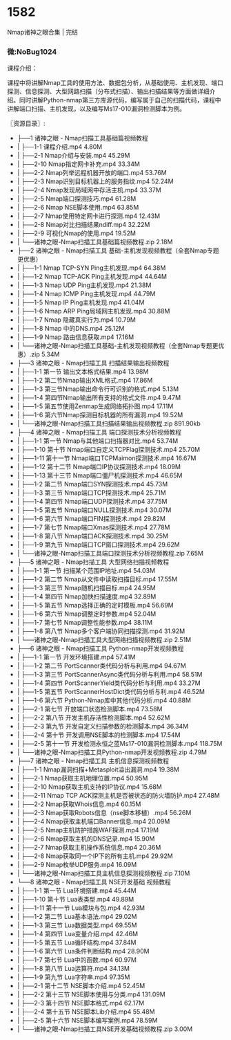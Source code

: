 # 1582
Nmap诸神之眼合集 | 完结
### 微:NoBug1024 


课程介绍：

课程中将讲解Nmap工具的使用方法、数据包分析，从基础使用、主机发现、端口探测、信息探测、大型网路扫描（分布式扫描）、输出扫描结果等方面做详细介绍。同时讲解Python-nmap第三方库源代码，编写属于自己的扫描代码，课程中讲解端口扫描、主机发现，以及编写Ms17-010漏洞检测脚本为例。

〖资源目录〗:


- ├──1 诸神之眼 - Nmap扫描工具基础篇视频教程  
- |   ├──1-1 课程介绍.mp4  4.80M
- |   ├──2-1 Nmap介绍与安装.mp4  45.29M
- |   ├──2-10 Nmap指定网卡补充.mp4  33.34M
- |   ├──2-2 Nmap列举远程机器开放的端口.mp4  53.76M
- |   ├──2-3 Nmap识别目标机器上的服务指纹.mp4  52.24M
- |   ├──2-4 Nmap发现局域网中存活主机.mp4  33.37M
- |   ├──2-5 Nmap端口探测技巧.mp4  61.28M
- |   ├──2-6 Nmap NSE脚本使用.mp4  63.85M
- |   ├──2-7 Nmap使用特定网卡进行探测.mp4  12.43M
- |   ├──2-8 Nmap对比扫描结果ndiff.mp4  32.22M
- |   ├──2-9 可视化Nmap的使用.mp4  19.52M
- |   └──诸神之眼-Nmap扫描工具基础篇视频教程.zip  2.18M
- ├──2 诸神之眼 - Nmap扫描工具 基础-主机发现视频教程（全套Nmap专题更优惠）  
- |   ├──1-1 Nmap TCP-SYN Ping主机发现.mp4  64.38M
- |   ├──1-2 Nmap TCP-ACK Ping主机发现.mp4  44.64M
- |   ├──1-3 Nmap UDP Ping主机发现.mp4  21.38M
- |   ├──1-4 Nmap ICMP Ping主机发现.mp4  44.79M
- |   ├──1-5 Nmap IP Ping主机发现.mp4  41.04M
- |   ├──1-6 Nmap ARP Ping局域网主机发现.mp4  30.88M
- |   ├──1-7 Nmap 隐藏真实行为.mp4  10.79M
- |   ├──1-8 Nmap 中的DNS.mp4  25.12M
- |   ├──1-9 Nmap 路由信息获取.mp4  17.16M
- |   └──诸神之眼-Nmap扫描工具基础-主机发现视频教程（全套Nmap专题更优惠）.zip  5.34M
- ├──3 诸神之眼 - Nmap扫描工具 扫描结果输出视频教程  
- |   ├──1-1 第一节  输出文本格式结果.mp4  13.98M
- |   ├──1-2 第二节Nmap输出XML格式.mp4  17.86M
- |   ├──1-3 第三节Nmap输出命令行可识别的格式.mp4  5.13M
- |   ├──1-4 第四节Nmap输出所有支持的格式文件.mp4  9.47M
- |   ├──1-5 第五节使用Zenmap生成网络拓扑图.mp4  17.11M
- |   ├──1-6 第六节Nmap探测目标机器的所有漏洞.mp4  19.52M
- |   └──诸神之眼-Nmap扫描工具扫描结果输出视频教程.zip  891.90kb
- ├──4 诸神之眼 - Nmap扫描工具 端口探测技术分析视频教程  
- |   ├──1-1 第一节 Nmap与其他端口扫描器对比.mp4  53.74M
- |   ├──1-10 第十节 Nmap端口自定义TCPFlag探测技术.mp4  25.70M
- |   ├──1-11 第十一节 Nmap端口TCPMaimon探测技术.mp4  16.67M
- |   ├──1-12 第十二节 Nmap端口IP协议探测技术.mp4  18.09M
- |   ├──1-13 第十三节 Nmap端口僵尸机探测技术.mp4  46.65M
- |   ├──1-2 第二节 Nmap端口SYN探测技术.mp4  45.73M
- |   ├──1-3 第三节 Nmap端口TCP探测技术.mp4  25.71M
- |   ├──1-4 第四节 Nmap端口UDP探测技术.mp4  37.75M
- |   ├──1-5 第五节 Nmap端口NULL探测技术.mp4  30.07M
- |   ├──1-6 第六节 Nmap端口FIN探测技术.mp4  29.82M
- |   ├──1-7 第七节 Nmap端口Xmas探测技术.mp4  27.78M
- |   ├──1-8 第八节 Nmap端口ACK探测技术.mp4  30.25M
- |   ├──1-9 第九节 Nmap端口TCP窗口探测技术.mp4  29.62M
- |   └──诸神之眼-Nmap扫描工具端口探测技术分析视频教程.zip  7.65M
- ├──5 诸神之眼 - Nmap扫描工具 大型网络扫描视频教程  
- |   ├──1-1 第一节 扫描某个范围IP地址.mp4  54.03M
- |   ├──1-2 第二节 Nmap从文件中读取扫描目标.mp4  17.55M
- |   ├──1-3 第三节 Nmap随机扫描目标.mp4  24.95M
- |   ├──1-4 第四节 Nmap加快扫描速度.mp4  32.89M
- |   ├──1-5 第五节 Nmap选择正确的定时模板.mp4  56.69M
- |   ├──1-6 第六节 Nmap调整定时参数.mp4  52.04M
- |   ├──1-7 第七节 Nmap调整性能参数.mp4  38.11M
- |   ├──1-8 第八节 Nmap多个客户端协同扫描探测.mp4  31.92M
- |   └──诸神之眼-Nmap扫描工具大型网络扫描视频教程.zip  2.51M
- ├──6 诸神之眼 - Nmap扫描工具 Python-nmap开发视频教程  
- |   ├──1-1 第一节 开发环境搭建.mp4  57.41M
- |   ├──1-2 第二节 PortScanner类代码分析与利用.mp4  94.67M
- |   ├──1-3 第三节 PortScannerAsync类代码分析与利用.mp4  58.51M
- |   ├──1-4 第四节 PortScannerYield类代码分析与利用.mp4  33.27M
- |   ├──1-5 第五节 PortScannerHostDict类代码分析与利.mp4  46.52M
- |   ├──1-6 第六节 Python-Nmap库中其他代码分析.mp4  40.88M
- |   ├──2-1 第七节 开放端口状态检测脚本.mp4  73.58M
- |   ├──2-2 第八节 开发主机存活性检测脚本.mp4  52.62M
- |   ├──2-3 第九节 开发自定义扫描参数的检测脚本.mp4  36.34M
- |   ├──2-4 第十节 开发调用NSE脚本的检测脚本.mp4  17.54M
- |   ├──2-5 第十一节 开发检测永恒之蓝Ms17-010漏洞检测脚本.mp4  118.75M
- |   └──诸神之眼-Nmap扫描工具Python-nmap开发视频教程.zip  4.79M
- ├──7 诸神之眼 - Nmap扫描工具 主机信息探测视频教程  
- |   ├──1-1 Nmap漏洞扫描+Metasploit溢出漏洞.mp4  19.38M
- |   ├──2-1 Nmap获取主机地理位置.mp4  50.95M
- |   ├──2-10 Nmap获取主机支持的IP协议.mp4  15.68M
- |   ├──2-11 Nmap TCP ACK探测主机是否被状态的防火墙防护.mp4  27.48M
- |   ├──2-2 Nmap获取Whois信息.mp4  60.15M
- |   ├──2-3 Nmap获取Robots信息（nse脚本移植）.mp4  56.26M
- |   ├──2-4 Nmap获取主机端口Banner信息.mp4  20.09M
- |   ├──2-5 Nmap主机防护措施WAF探测.mp4  17.19M
- |   ├──2-6 Nmap获取主机的DNS记录.mp4  15.90M
- |   ├──2-7 Nmap获取主机操作系统信息.mp4  20.36M
- |   ├──2-8 Nmap获取同一个IP下的所有主机.mp4  29.92M
- |   ├──2-9 Nmap枚举UDP服务.mp4  16.09M
- |   └──诸神之眼-Nmap扫描工具主机信息探测视频教程.zip  7.10M
- └──8 诸神之眼 - Nmap扫描工具 NSE开发基础 视频教程  
- |   ├──1-1 第一节 Lua环境搭建.mp4  45.44M
- |   ├──1-10 第十节 Lua表类型.mp4  49.89M
- |   ├──1-11 第十一节 Lua模块与包.mp4  42.93M
- |   ├──1-2 第二节 Lua基本语法.mp4  29.02M
- |   ├──1-3 第三节 Lua数据类型.mp4  69.55M
- |   ├──1-4 第四节 Lua变量介绍.mp4  42.46M
- |   ├──1-5 第五节 Lua循环结构.mp4  37.84M
- |   ├──1-6 第六节 Lua条件判断结构.mp4  28.90M
- |   ├──1-7 第七节 Lua中的函数.mp4  60.97M
- |   ├──1-8 第八节 Lua运算符.mp4  34.13M
- |   ├──1-9 第九节 Lua字符串.mp4  97.35M
- |   ├──2-1 第十二节 NSE脚本介绍.mp4  52.45M
- |   ├──2-2 第十三节 NSE脚本使用与分类.mp4  131.09M
- |   ├──2-3 第十四节 NSE脚本格式.mp4  62.17M
- |   ├──2-4 第十五节 NSE脚本Lib介绍.mp4  55.48M
- |   ├──2-5 第十六节 NSE脚本编写案例.mp4  78.59M
- |   └──诸神之眼-Nmap扫描工具NSE开发基础视频教程.zip  3.00M
